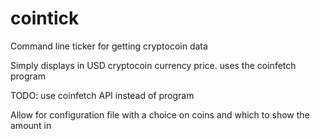 # cointick
Command line ticker for getting cryptocoin data



Simply displays in USD cryptocoin currency price.
uses the coinfetch program


TODO:
use coinfetch API instead of program

Allow for configuration file with a choice on coins and which to show the amount in
